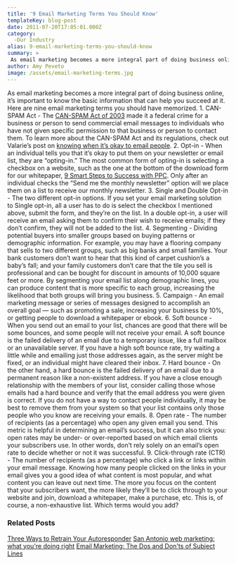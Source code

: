 ```yaml
---
title: '9 Email Marketing Terms You Should Know'
templateKey: blog-post
date: 2011-07-20T17:05:01.000Z
category: 
  -Our Industry
alias: 9-email-marketing-terms-you-should-know
summary: > 
 As email marketing becomes a more integral part of doing business online, it’s important to know the basic information that can help you succeed at it. Here are nine email marketing terms you should have memorized.
author: Amy Peveto
image: /assets/email-marketing-terms.jpg
---
```


As email marketing becomes a more integral part of doing business online, it’s important to know the basic information that can help you succeed at it. Here are nine email marketing terms you should have memorized. 1. CAN-SPAM Act - The [CAN-SPAM Act of 2003](http://www.fcc.gov/guides/spam-unwanted-text-messages-and-email) made it a federal crime for a business or person to send commercial email messages to individuals who have not given specific permission to that business or person to contact them. To learn more about the CAN-SPAM Act and its regulations, check out Valarie’s post on [knowing when it’s okay to email people](/blog/06/09/2011/email-marketing-what-am-i-doing-wrong). 2. Opt-in - When an individual tells you that it’s okay to put them on your newsletter or email list, they are “opting-in.” The most common form of opting-in is selecting a checkbox on a website, such as the one at the bottom of the download form for our whitepaper, [9 Smart Steps to Success with PPC](/9-smart-steps-success-ppc). Only after an individual checks the “Send me the monthly newsletter” option will we place them on a list to receive our monthly newsletter. 3. Single and Double Opt-in - The two different opt-in options. If you set your email marketing solution to Single opt-in, all a user has to do is select the checkbox I mentioned above, submit the form, and they’re on the list. In a double opt-in, a user will receive an email asking them to confirm their wish to receive emails; if they don’t confirm, they will not be added to the list. 4. Segmenting - Dividing potential buyers into smaller groups based on buying patterns or demographic information. For example, you may have a flooring company that sells to two different groups, such as big banks and small families. Your bank customers don’t want to hear that this kind of carpet cushion’s a baby’s fall; and your family customers don’t care that the tile you sell is professional and can be bought for discount in amounts of 10,000 square feet or more. By segmenting your email list along demographic lines, you can produce content that is more specific to each group, increasing the likelihood that both groups will bring you business. 5. Campaign - An email marketing message or series of messages designed to accomplish an overall goal — such as promoting a sale, increasing your business by 10%, or getting people to download a whitepaper or ebook. 6. Soft bounce - When you send out an email to your list, chances are good that there will be some bounces, and some people will not receive your email. A soft bounce is the failed delivery of an email due to a temporary issue, like a full mailbox or an unavailable server. If you have a high soft bounce rate, try waiting a little while and emailing just those addresses again, as the server might be fixed, or an individual might have cleared their inbox. 7. Hard bounce - On the other hand, a hard bounce is the failed delivery of an email due to a permanent reason like a non-existent address. If you have a close enough relationship with the members of your list, consider calling those whose emails had a hard bounce and verify that the email address you were given is correct. If you do not have a way to contact people individually, it may be best to remove them from your system so that your list contains only those people who you know are receiving your emails. 8. Open rate - The number of recipients (as a percentage) who open any given email you send. This metric is helpful in determining an email’s success, but it can also trick you: open rates may be under- or over-reported based on which email clients your subscribers use. In other words, don’t rely solely on an email’s open rate to decide whether or not it was successful. 9. Click-through rate (CTR) - The number of recipients (as a percentage) who click a link or links within your email message. Knowing how many people clicked on the links in your email gives you a good idea of what content is most popular, and what content you can leave out next time. The more you focus on the content that your subscribers want, the more likely they’ll be to click through to your website and join, download a whitepaper, make a purchase, etc. This is, of course, a non-exhaustive list. Which terms would you add?

### Related Posts

[Three Ways to Retrain Your Autoresponder](/2010/07/28/three-ways-retrain-your-autoresponder) [San Antonio web marketing: what you're doing right](/blog/06/30/2011/san-antonio-web-marketing-what-youre-doing-right) [Email Marketing: The Dos and Don'ts of Subject Lines](/2010/12/30/email-marketing-dos-and-donts-email-subject-lines)